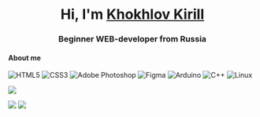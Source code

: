 <h1 align="center">Hi, I'm <a href="#">Khokhlov Kirill</a></h1>
<h3 align="center">Beginner WEB-developer from Russia</h3>

#### About me

![HTML5](https://img.shields.io/badge/html5-%23E34F26.svg?style=for-the-badge&logo=html5&logoColor=white)
![CSS3](https://img.shields.io/badge/css3-%231572B6.svg?style=for-the-badge&logo=css3&logoColor=white)
![Adobe Photoshop](https://img.shields.io/badge/adobe%20photoshop-%2331A8FF.svg?style=for-the-badge&logo=adobe%20photoshop&logoColor=white)
![Figma](https://img.shields.io/badge/figma-%23F24E1E.svg?style=for-the-badge&logo=figma&logoColor=white)
![Arduino](https://img.shields.io/badge/-Arduino-00979D?style=for-the-badge&logo=Arduino&logoColor=white)
![C++](https://img.shields.io/badge/c++-%2300599C.svg?style=for-the-badge&logo=c%2B%2B&logoColor=white)
![Linux](https://img.shields.io/badge/Linux-FCC624?style=for-the-badge&logo=linux&logoColor=black)



![](https://github-profile-summary-cards.vercel.app/api/cards/profile-details?username=KhokhlovKirill&theme=default)

![](https://github-profile-summary-cards.vercel.app/api/cards/most-commit-language?username=KhokhlovKirill&theme=default)
![](https://github-profile-summary-cards.vercel.app/api/cards/repos-per-language?username=KhokhlovKirill&theme=default)
